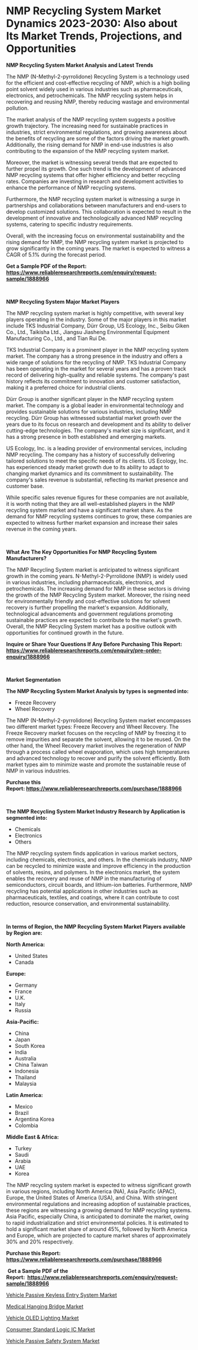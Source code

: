 <p><h1>NMP Recycling System Market Dynamics 2023-2030: Also about Its Market Trends, Projections, and Opportunities</h1></p><p><strong>NMP Recycling System Market Analysis and Latest Trends</strong></p>
<p><p>The NMP (N-Methyl-2-pyrrolidone) Recycling System is a technology used for the efficient and cost-effective recycling of NMP, which is a high boiling point solvent widely used in various industries such as pharmaceuticals, electronics, and petrochemicals. The NMP recycling system helps in recovering and reusing NMP, thereby reducing wastage and environmental pollution.</p><p>The market analysis of the NMP recycling system suggests a positive growth trajectory. The increasing need for sustainable practices in industries, strict environmental regulations, and growing awareness about the benefits of recycling are some of the factors driving the market growth. Additionally, the rising demand for NMP in end-use industries is also contributing to the expansion of the NMP recycling system market.</p><p>Moreover, the market is witnessing several trends that are expected to further propel its growth. One such trend is the development of advanced NMP recycling systems that offer higher efficiency and better recycling rates. Companies are investing in research and development activities to enhance the performance of NMP recycling systems.</p><p>Furthermore, the NMP recycling system market is witnessing a surge in partnerships and collaborations between manufacturers and end-users to develop customized solutions. This collaboration is expected to result in the development of innovative and technologically advanced NMP recycling systems, catering to specific industry requirements.</p><p>Overall, with the increasing focus on environmental sustainability and the rising demand for NMP, the NMP recycling system market is projected to grow significantly in the coming years. The market is expected to witness a CAGR of 5.1% during the forecast period.</p></p>
<p><strong>Get a Sample PDF of the Report:&nbsp; <a href="https://www.reliableresearchreports.com/enquiry/request-sample/1888966">https://www.reliableresearchreports.com/enquiry/request-sample/1888966</a></strong></p>
<p>&nbsp;</p>
<p><strong>NMP Recycling System Major Market Players</strong></p>
<p><p>The NMP recycling system market is highly competitive, with several key players operating in the industry. Some of the major players in this market include TKS Industrial Company, Dürr Group, US Ecology, Inc., Seibu Giken Co., Ltd., Taikisha Ltd., Jiangsu Jiasheng Environmental Equipment Manufacturing Co., Ltd., and Tian Rui De.</p><p>TKS Industrial Company is a prominent player in the NMP recycling system market. The company has a strong presence in the industry and offers a wide range of solutions for the recycling of NMP. TKS Industrial Company has been operating in the market for several years and has a proven track record of delivering high-quality and reliable systems. The company's past history reflects its commitment to innovation and customer satisfaction, making it a preferred choice for industrial clients.</p><p>Dürr Group is another significant player in the NMP recycling system market. The company is a global leader in environmental technology and provides sustainable solutions for various industries, including NMP recycling. Dürr Group has witnessed substantial market growth over the years due to its focus on research and development and its ability to deliver cutting-edge technologies. The company's market size is significant, and it has a strong presence in both established and emerging markets.</p><p>US Ecology, Inc. is a leading provider of environmental services, including NMP recycling. The company has a history of successfully delivering tailored solutions to meet the specific needs of its clients. US Ecology, Inc. has experienced steady market growth due to its ability to adapt to changing market dynamics and its commitment to sustainability. The company's sales revenue is substantial, reflecting its market presence and customer base.</p><p>While specific sales revenue figures for these companies are not available, it is worth noting that they are all well-established players in the NMP recycling system market and have a significant market share. As the demand for NMP recycling systems continues to grow, these companies are expected to witness further market expansion and increase their sales revenue in the coming years.</p></p>
<p>&nbsp;</p>
<p><strong>What Are The Key Opportunities For NMP Recycling System Manufacturers?</strong></p>
<p><p>The NMP Recycling System market is anticipated to witness significant growth in the coming years. N-Methyl-2-Pyrrolidone (NMP) is widely used in various industries, including pharmaceuticals, electronics, and petrochemicals. The increasing demand for NMP in these sectors is driving the growth of the NMP Recycling System market. Moreover, the rising need for environmentally friendly and cost-effective solutions for solvent recovery is further propelling the market's expansion. Additionally, technological advancements and government regulations promoting sustainable practices are expected to contribute to the market's growth. Overall, the NMP Recycling System market has a positive outlook with opportunities for continued growth in the future.</p></p>
<p><strong>Inquire or Share Your Questions If Any Before Purchasing This Report: <a href="https://www.reliableresearchreports.com/enquiry/pre-order-enquiry/1888966">https://www.reliableresearchreports.com/enquiry/pre-order-enquiry/1888966</a></strong></p>
<p>&nbsp;</p>
<p><strong>Market Segmentation</strong></p>
<p><strong>The NMP Recycling System Market Analysis by types is segmented into:</strong></p>
<p><ul><li>Freeze Recovery</li><li>Wheel Recovery</li></ul></p>
<p><p>The NMP (N-Methyl-2-pyrrolidone) Recycling System market encompasses two different market types: Freeze Recovery and Wheel Recovery. The Freeze Recovery market focuses on the recycling of NMP by freezing it to remove impurities and separate the solvent, allowing it to be reused. On the other hand, the Wheel Recovery market involves the regeneration of NMP through a process called wheel evaporation, which uses high temperatures and advanced technology to recover and purify the solvent efficiently. Both market types aim to minimize waste and promote the sustainable reuse of NMP in various industries.</p></p>
<p><strong>Purchase this Report:&nbsp;<a href="https://www.reliableresearchreports.com/purchase/1888966">https://www.reliableresearchreports.com/purchase/1888966</a></strong></p>
<p>&nbsp;</p>
<p><strong>The NMP Recycling System Market Industry Research by Application is segmented into:</strong></p>
<p><ul><li>Chemicals</li><li>Electronics</li><li>Others</li></ul></p>
<p><p>The NMP recycling system finds application in various market sectors, including chemicals, electronics, and others. In the chemicals industry, NMP can be recycled to minimize waste and improve efficiency in the production of solvents, resins, and polymers. In the electronics market, the system enables the recovery and reuse of NMP in the manufacturing of semiconductors, circuit boards, and lithium-ion batteries. Furthermore, NMP recycling has potential applications in other industries such as pharmaceuticals, textiles, and coatings, where it can contribute to cost reduction, resource conservation, and environmental sustainability.</p></p>
<p>&nbsp;</p>
<p><strong>In terms of Region, the NMP Recycling System Market Players available by Region are:</strong></p>
<p>
    <p> <strong> North America: </strong>
        <ul>
            <li>United States</li>
            <li>Canada</li>
        </ul>
        </p> 
    <p> <strong> Europe: </strong>
        <ul>
            <li>Germany</li>
            <li>France</li>
            <li>U.K.</li>
            <li>Italy</li>
            <li>Russia</li>
        </ul>
        </p> 
    <p> <strong> Asia-Pacific: </strong>
        <ul>
            <li>China</li>
            <li>Japan</li>
            <li>South Korea</li>
            <li>India</li>
            <li>Australia</li>
            <li>China Taiwan</li>
            <li>Indonesia</li>
            <li>Thailand</li>
            <li>Malaysia</li>
        </ul>
        </p> 
    <p> <strong> Latin America: </strong>
        <ul>
            <li>Mexico</li>
            <li>Brazil</li>
            <li>Argentina Korea</li>
            <li>Colombia</li>
        </ul>
        </p> 
    <p> <strong> Middle East & Africa: </strong>
        <ul>
            <li>Turkey</li>
            <li>Saudi</li>
            <li>Arabia</li>
            <li>UAE</li>
            <li>Korea</li>
        </ul>
    </p>
    </p>
<p><p>The NMP recycling system market is expected to witness significant growth in various regions, including North America (NA), Asia Pacific (APAC), Europe, the United States of America (USA), and China. With stringent environmental regulations and increasing adoption of sustainable practices, these regions are witnessing a growing demand for NMP recycling systems. Asia Pacific, especially China, is anticipated to dominate the market, owing to rapid industrialization and strict environmental policies. It is estimated to hold a significant market share of around 45%, followed by North America and Europe, which are projected to capture market shares of approximately 30% and 20% respectively.</p></p>
<p><strong>Purchase this Report: <a href="https://www.reliableresearchreports.com/purchase/1888966">https://www.reliableresearchreports.com/purchase/1888966</a></strong></p>
<p>&nbsp;<strong>Get a Sample PDF of the Report:&nbsp;&nbsp;<a href="https://www.reliableresearchreports.com/enquiry/request-sample/1888966">https://www.reliableresearchreports.com/enquiry/request-sample/1888966</a></strong></p>
<p><strong></strong></p>
<p><p><a href="https://medium.com/@amrutreliable23/vehicle-passive-keyless-entry-system-market-analysis-and-sze-forecasted-for-period-from-2023-to-53f7420eca47">Vehicle Passive Keyless Entry System Market</a></p><p><a href="https://github.com/merzlyukov93/Market-Research-Report-List-1/blob/main/medical-hanging-bridge-market.md">Medical Hanging Bridge Market</a></p><p><a href="https://medium.com/@sanjubabarp23/vehicle-oled-lighting-market-size-reveals-the-best-marketing-channels-in-global-industry-f3e103bfa966">Vehicle OLED Lighting Market</a></p><p><a href="https://github.com/melchekhinf/Market-Research-Report-List-1/blob/main/consumer-standard-logic-ic-market.md">Consumer Standard Logic IC Market</a></p><p><a href="https://medium.com/@abhishekreliable23/vehicle-passive-safety-system-market-outlook-industry-overview-and-forecast-2023-to-2030-e377491da45d">Vehicle Passive Safety System Market</a></p></p>